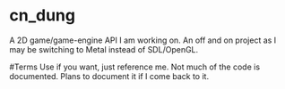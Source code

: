 # cn_dung
A 2D game/game-engine API I am working on. An off and on project as I may be switching to Metal instead of SDL/OpenGL. 

#Terms
Use if you want, just reference me. Not much of the code is documented. Plans to document it if I come back to it. 
